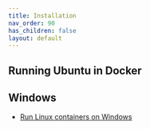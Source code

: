 ```yaml
---
title: Installation
nav_order: 90
has_children: false
layout: default
---
```


## Running Ubuntu in Docker

## Windows

- [Run Linux containers on Windows](https://ubuntu.com/tutorials/windows-ubuntu-hyperv-containers#1-overview)
